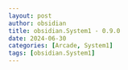 ```yaml
---
layout: post
author: obsidian
title: obsidian.System1 - 0.9.0
date: 2024-06-30
categories: [Arcade, System1]
tags: [obsidian.System1]
---
```


